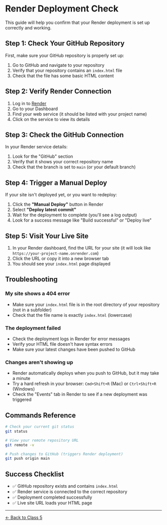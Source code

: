 # Render Deployment Check

This guide will help you confirm that your Render deployment is set up correctly and working.

## Step 1: Check Your GitHub Repository

First, make sure your GitHub repository is properly set up:

1. Go to GitHub and navigate to your repository
2. Verify that your repository contains an `index.html` file
3. Check that the file has some basic HTML content

## Step 2: Verify Render Connection

1. Log in to [Render](https://render.com)
2. Go to your Dashboard
3. Find your web service (it should be listed with your project name)
4. Click on the service to view its details

## Step 3: Check the GitHub Connection

In your Render service details:

1. Look for the "GitHub" section
2. Verify that it shows your correct repository name
3. Check that the branch is set to `main` (or your default branch)

## Step 4: Trigger a Manual Deploy

If your site isn't deployed yet, or you want to redeploy:

1. Click the **"Manual Deploy"** button in Render
2. Select **"Deploy latest commit"**
3. Wait for the deployment to complete (you'll see a log output)
4. Look for a success message like "Build successful" or "Deploy live"

## Step 5: Visit Your Live Site

1. In your Render dashboard, find the URL for your site (it will look like `https://your-project-name.onrender.com`)
2. Click the URL or copy it into a new browser tab
3. You should see your `index.html` page displayed

## Troubleshooting

### My site shows a 404 error

- Make sure your `index.html` file is in the root directory of your repository (not in a subfolder)
- Check that the file name is exactly `index.html` (lowercase)

### The deployment failed

- Check the deployment logs in Render for error messages
- Verify your HTML file doesn't have syntax errors
- Make sure your latest changes have been pushed to GitHub

### Changes aren't showing up

- Render automatically deploys when you push to GitHub, but it may take a minute
- Try a hard refresh in your browser: `Cmd+Shift+R` (Mac) or `Ctrl+Shift+R` (Windows)
- Check the "Events" tab in Render to see if a new deployment was triggered

## Commands Reference

```bash
# Check your current git status
git status

# View your remote repository URL
git remote -v

# Push changes to GitHub (triggers Render deployment)
git push origin main
```

## Success Checklist

- ✅ GitHub repository exists and contains `index.html`
- ✅ Render service is connected to the correct repository
- ✅ Deployment completed successfully
- ✅ Live site URL loads your HTML page

---

[← Back to Class 5](../class5-build-edit-publish.md)

